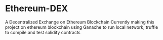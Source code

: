 # Ethereum-DEX
A Decentralized Exchange on Ethereum Blockchain
Currently making this project on ethereum blockchain using Ganache to run local network, truffle to compile and test solidity contracts
